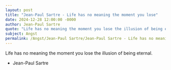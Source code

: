 ```yaml
---
layout: post
title: "Jean-Paul Sartre - Life has no meaning the moment you lose"
date: 2024-12-28 12:00:00 -0000
author: Jean-Paul Sartre
quote: "Life has no meaning the moment you lose the illusion of being eternal."
subject: Angst
permalink: /Angst/Jean-Paul Sartre/Jean-Paul Sartre - Life has no meaning the moment you lose
---
```


Life has no meaning the moment you lose the illusion of being eternal.

- Jean-Paul Sartre
